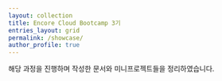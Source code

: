 ```yaml
---
layout: collection
title: Encore Cloud Bootcamp 3기
entries_layout: grid
permalink: /showcase/
author_profile: true
---
```


해당 과정을 진행하며 작성한 문서와 미니프로젝트들을 정리하였습니다.